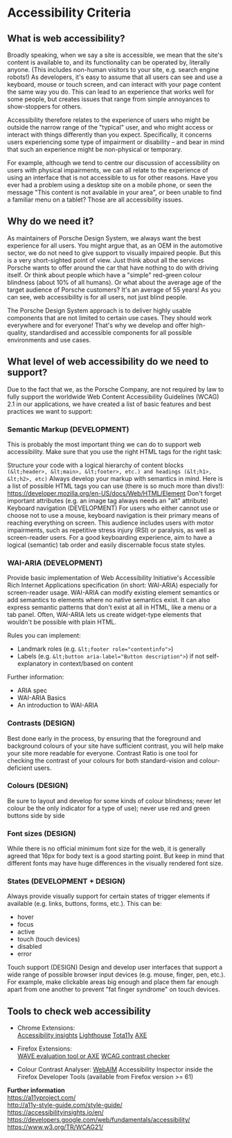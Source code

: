 # Accessibility Criteria

## What is web accessibility?
Broadly speaking, when we say a site is accessible, we mean that the site's content is available to, and its functionality can be operated by, literally anyone. (This includes non-human visitors to your site, e.g. search engine robots!)
As developers, it's easy to assume that all users can see and use a keyboard, mouse or touch screen, and can interact with your page content the same way you do. 
This can lead to an experience that works well for some people, but creates issues that range from simple annoyances to show-stoppers for others.

Accessibility therefore relates to the experience of users who might be outside the narrow range of the "typical" user, and who might access or interact with things differently than you expect. 
Specifically, it concerns users experiencing some type of impairment or disability – and bear in mind that such an experience might be non-physical or temporary.

For example, although we tend to centre our discussion of accessibility on users with physical impairments, we can all relate to the experience of using an interface that is not accessible to us for other reasons. 
Have you ever had a problem using a desktop site on a mobile phone, or seen the message "This content is not available in your area", or been unable to find a familiar menu on a tablet? Those are all accessibility issues.

## Why do we need it?
As maintainers of Porsche Design System, we always want the best experience for all users. You might argue that, as an OEM in the automotive sector, we do not need to give support to visually impaired people. But this is a very short-sighted point of view.
Just think about all the services Porsche wants to offer around the car that have nothing to do with driving itself. Or think about people which have a "simple" red-green colour blindness (about 10% of all humans). 
Or what about the average age of the target audience of Porsche customers? It's an average of 55 years! As you can see, web accessibility is for all users, not just blind people.

The Porsche Design System approach is to deliver highly usable components that are not limited to certain use cases. They should work everywhere and for everyone! 
That's why we develop and offer high-quality, standardised and accessible components for all possible environments and use cases.

## What level of web accessibility do we need to support?
Due to the fact that we, as the Porsche Company, are not required by law to fully support the worldwide Web Content Accessibility Guidelines (WCAG) 2.1 in our applications, we have created a list of basic features and best practices we want to support:

### Semantic Markup (DEVELOPMENT)
This is probably the most important thing we can do to support web accessibility. Make sure that you use the right HTML tags for the right task:

Structure your code with a logical hierarchy of content blocks `(&lt;header>, &lt;main>, &lt;footer>, etc.) and headings (&lt;h1>, &lt;h2>, etc)` Always develop your markup with semantics in mind. Here is a list of possible HTML tags you can use (there is so much more than divs!): https://developer.mozilla.org/en-US/docs/Web/HTML/Element
Don't forget important attributes (e.g. an image tag always needs an "alt" attribute)
Keyboard navigation (DEVELOPMENT)
For users who either cannot use or choose not to use a mouse, keyboard navigation is their primary means of reaching everything on screen. 
This audience includes users with motor impairments, such as repetitive stress injury (RSI) or paralysis, as well as screen-reader users. 
For a good keyboarding experience, aim to have a logical (semantic) tab order and easily discernable focus state styles.

### WAI-ARIA (DEVELOPMENT)
Provide basic implementation of Web Accessibility Initiative's Accessible Rich Internet Applications specification (in short: WAI-ARIA) especially for screen-reader usage.
WAI-ARIA can modify existing element semantics or add semantics to elements where no native semantics exist. It can also express semantic patterns that don't exist at all in HTML, like a menu or a tab panel. 
Often, WAI-ARIA lets us create widget-type elements that wouldn't be possible with plain HTML.

Rules you can implement:
* Landmark roles (e.g. `&lt;footer role="contentinfo">`)
* Labels (e.g. `&lt;button aria-label="Button description">`) if not self-explanatory in context/based on content

Further information:
* ARIA spec
* WAI-ARIA Basics
* An introduction to WAI-ARIA
###  Contrasts (DESIGN)
Best done early in the process, by ensuring that the foreground and background colours of your site have sufficient contrast, you will help make your site more readable for everyone. Contrast Ratio is one tool for checking the contrast of your colours for both standard-vision and colour-deficient users.

### Colours (DESIGN)
Be sure to layout and develop for some kinds of colour blindness; never let colour be the only indicator for a type of use); never use red and green buttons side by side

### Font sizes (DESIGN)
While there is no official minimum font size for the web, it is generally agreed that 16px for body text is a good starting point. But keep in mind that different fonts may have huge differences in the visually rendered font size.

### States (DEVELOPMENT + DESIGN)
Always provide visually support for certain states of trigger elements if available (e.g. links, buttons, forms, etc.). This can be:
* hover
* focus
* active
* touch (touch devices)
* disabled
* error

Touch support (DESIGN)
Design and develop user interfaces that support a wide range of possible browser input devices (e.g. mouse, finger, pen, etc.). For example, make clickable areas big enough and place them far enough apart from one another to prevent "fat finger syndrome" on touch devices.

## Tools to check web accessibility
* Chrome Extensions:  
[Accessibility insights](https://chrome.google.com/webstore/detail/accessibility-insights-fo/pbjjkligggfmakdaogkfomddhfmpjeni)
[Lighthouse](https://chrome.google.com/webstore/detail/lighthouse/blipmdconlkpinefehnmjammfjpmpbjk?hl=de)
[Tota11y](https://chrome.google.com/webstore/detail/tota11y-plugin-from-khan/oedofneiplgibimfkccchnimiadcmhpe)
[AXE](https://chrome.google.com/webstore/detail/axe/lhdoppojpmngadmnindnejefpokejbdd)

* Firefox Extensions:  
[WAVE evaluation tool or AXE](https://addons.mozilla.org/en-US/firefox/addon/wave-accessibility-tool/)
[WCAG contrast checker](https://addons.mozilla.org/de/firefox/addon/wcag-contrast-checker/)

* Colour Contrast Analyser:
[WebAIM](https://webaim.org/resources/contrastchecker/)
Accessibility Inspector inside the Firefox Developer Tools (available from Firefox version >= 61)

**Further information**  
https://a11yproject.com/  
http://a11y-style-guide.com/style-guide/  
https://accessibilityinsights.io/en/
https://developers.google.com/web/fundamentals/accessibility/  
https://www.w3.org/TR/WCAG21/
